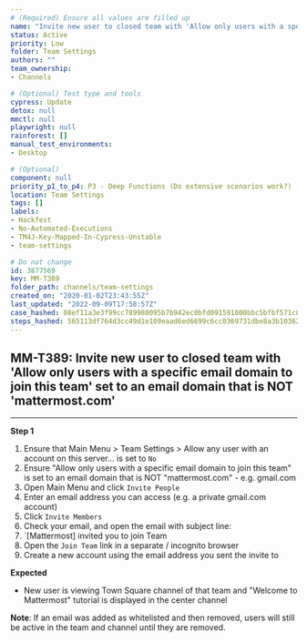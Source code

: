 ```yaml
---
# (Required) Ensure all values are filled up
name: "Invite new user to closed team with 'Allow only users with a specific email domain to join this team' set to an email domain that is NOT 'mattermost.com'"
status: Active
priority: Low
folder: Team Settings
authors: ""
team_ownership: 
- Channels

# (Optional) Test type and tools
cypress: Update
detox: null
mmctl: null
playwright: null
rainforest: []
manual_test_environments: 
- Desktop

# (Optional)
component: null
priority_p1_to_p4: P3 - Deep Functions (Do extensive scenarios work?)
location: Team Settings
tags: []
labels: 
- Hackfest
- No-Automated-Executions
- TM4J-Key-Mapped-In-Cypress-Unstable
- team-settings

# Do not change
id: 3877569
key: MM-T389
folder_path: channels/team-settings
created_on: "2020-01-02T23:43:55Z"
last_updated: "2022-09-09T17:58:57Z"
case_hashed: 08ef11a3e3f99cc789980095b7b942ec0bfd091591000bbc5bfbf571c8d25f55ef4ccd8506e2962b5a99169956d928c2
steps_hashed: 565113df764d3cc49d1e109eaad6ed6699c6cc0369731dbe8a3b10362bb8091fa5c738d25373227c479e42bc059bbc49
---
```


## MM-T389: Invite new user to closed team with 'Allow only users with a specific email domain to join this team' set to an email domain that is NOT 'mattermost.com'

---

**Step 1**

1. Ensure that Main Menu > Team Settings > Allow any user with an account on this server... is set to `No`
2. Ensure "Allow only users with a specific email domain to join this team" is set to an email domain that is NOT "mattermost.com" - e.g. gmail.com
3. Open Main Menu and click `Invite People`
4. Enter an email address you can access (e.g. a private gmail.com account)
5. Click `Invite Members`
6. Check your email, and open the email with subject line:
7. \`\[Mattermost] invited you to join Team
8. Open the `Join Team` link in a separate / incognito browser
9. Create a new account using the email address you sent the invite to

**Expected**

- New user is viewing Town Square channel of that team and "Welcome to Mattermost" tutorial is displayed in the center channel

**Note**: If an email was added as whitelisted and then removed, users will still be active in the team and channel until they are removed.
